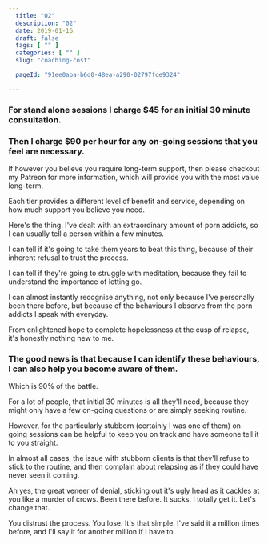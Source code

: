 ```yaml
---
  title: "02"
  description: "02"
  date: 2019-01-16
  draft: false
  tags: [ "" ]
  categories: [ "" ]
  slug: "coaching-cost"

  pageId: "91ee0aba-b6d0-48ea-a290-02797fce9324"

---
```


### For stand alone sessions I charge $45 for an initial 30 minute consultation.

### Then I charge $90 per hour for any on-going sessions that you feel are necessary.

If however you believe you require long-term support, then please checkout my Patreon for more information, which will provide you with the most value long-term.

Each tier provides a different level of benefit and service, depending on how much support you believe you need.

Here's the thing. I've dealt with an extraordinary amount of porn addicts, so I can usually tell a person within a few minutes.

I can tell if it's going to take them years to beat this thing, because of their inherent refusal to trust the process.

I can tell if they're going to struggle with meditation, because they fail to understand the importance of letting go.

I can almost instantly recognise anything, not only because I've personally been there before, but because of the behaviours I observe from the porn addicts I speak with everyday.

From enlightened hope to complete hopelessness at the cusp of relapse, it's honestly nothing new to me.

### The good news is that because I can identify these behaviours, I can also help you become aware of them.

Which is 90% of the battle.

For a lot of people, that initial 30 minutes is all they'll need, because they might only have a few on-going questions or are simply seeking routine.

However, for the particularly stubborn (certainly I was one of them) on-going sessions can be helpful to keep you on track and have someone tell it to you straight.

In almost all cases, the issue with stubborn clients is that they'll refuse to stick to the routine, and then complain about relapsing as if they could have never seen it coming.

Ah yes, the great veneer of denial, sticking out it's ugly head as it cackles at you like a murder of crows. Been there before. It sucks. I totally get it. Let's change that.

You distrust the process. You lose. It's that simple. I've said it a million times before, and I'll say it for another million if I have to.

